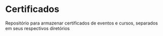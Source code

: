 # Certificados

Repositório para armazenar certificados de eventos e cursos, separados em seus respectivos diretórios
